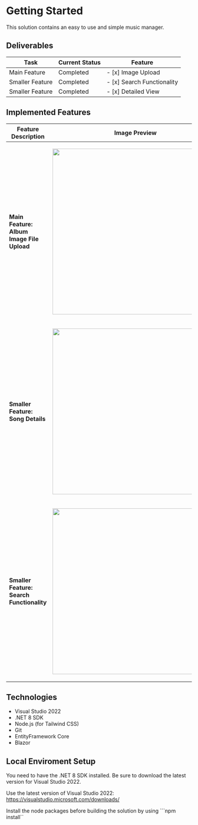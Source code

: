 # Getting Started #

This solution contains an easy to use and simple music manager.

## Deliverables 
| Task | Current Status | Feature |
|-----------|----------------|-----------|
| Main Feature | Completed | - [x] Image Upload|
| Smaller Feature | Completed | - [x] Search Functionality |
| Smaller Feature | Completed | - [x] Detailed View|

## Implemented Features

| Feature Description                      | Image Preview                                                                                  |
|------------------------------------------|-----------------------------------------------------------------------------------------------|
| **Main Feature: Album Image File Upload** | <p align="center"><img width="450" src="https://github.com/user-attachments/assets/2d19677c-9145-482e-a5b1-860fd81ec1a5"></p> |
| **Smaller Feature: Song Details**        | <p align="center"><img width="450" src="https://github.com/user-attachments/assets/b91087a5-4fed-47a2-84dd-1eadfe9f5cbe"></p> |
| **Smaller Feature: Search Functionality**| <p align="center"><img width="450" src="https://github.com/user-attachments/assets/aa20042e-0265-4b07-8450-8cba7dcb4f0d"></p> |


## Technologies
- Visual Studio 2022 
- .NET 8 SDK
- Node.js (for Tailwind CSS)
- Git
- EntityFramework Core 
- Blazor




## Local Enviroment Setup
You need to have the .NET 8 SDK installed. Be sure to download the latest version for Visual Studio 2022.

Use the latest version of Visual Studio 2022: https://visualstudio.microsoft.com/downloads/

Install the node packages before building the solution by using ```npm install``


